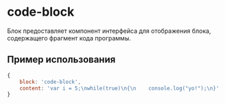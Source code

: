 # code-block

Блок предоставляет компонент интерфейса для отображения блока, содержащего фрагмент кода программы.

## Пример использования

```js
{
    block: 'code-block',
    content: 'var i = 5;\nwhile(true)\n{\n    console.log("yo!");\n}'
}
```
